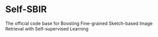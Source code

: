 # Self-SBIR
The official code base for Boosting Fine-grained Sketch-based Image Retrieval with Self-supervised Learning
